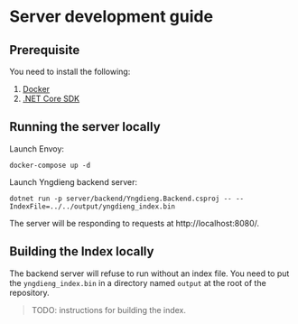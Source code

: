 # Server development guide

## Prerequisite

You need to install the following:

1. [Docker](https://docs.docker.com/get-docker/)
1. [.NET Core SDK](https://dotnet.microsoft.com/download)

## Running the server locally

Launch Envoy:

```
docker-compose up -d
```

Launch Yngdieng backend server:
```
dotnet run -p server/backend/Yngdieng.Backend.csproj -- --IndexFile=../../output/yngdieng_index.bin
```

The server will be responding to requests at http://localhost:8080/.


## Building the Index locally

The backend server will refuse to run without an index file. You need to put the `yngdieng_index.bin` in a directory named `output` at the root of the repository.

> TODO: instructions for building the index.